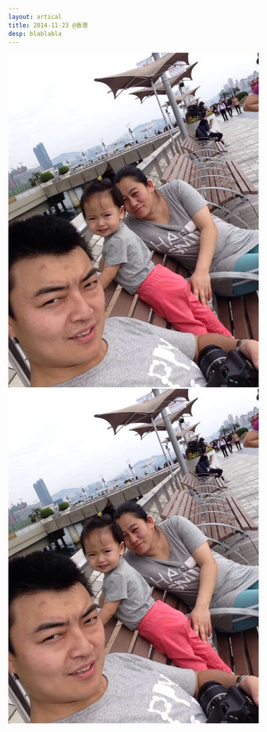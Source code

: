 ```yaml
---
layout: artical
title: 2014-11-23 @香港
desp: blablabla
---
```


![香港太平山顶](../images/hongkong/hk1.jpg)
![香港太平山顶](/images/hongkong/hk1.jpg)

